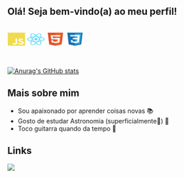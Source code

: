 ## Olá! Seja bem-vindo(a) ao meu perfil!
 

<div style="display: inline_block"><br>
  <img align="center" alt="JS" height="30" width="40" src="https://raw.githubusercontent.com/devicons/devicon/master/icons/javascript/javascript-plain.svg">
  <img align="center" alt="React" height="30" width="40" src="https://raw.githubusercontent.com/devicons/devicon/master/icons/react/react-original.svg">
  <img align="center" alt="HTML" height="30" width="40" src="https://raw.githubusercontent.com/devicons/devicon/master/icons/html5/html5-original.svg">
  <img align="center" alt="CSS" height="30" width="40" src="https://raw.githubusercontent.com/devicons/devicon/master/icons/css3/css3-original.svg">
</div>
<br/>
<br/>


[![Anurag's GitHub stats](https://github-readme-stats.vercel.app/api?username=nathanhonorio&theme=github_dark)](https://github.com/anuraghazra/github-readme-stats)

## Mais sobre mim
<div>
  <ul>
    <li>Sou apaixonado por aprender coisas novas 📚</li>
    <li>Gosto de estudar Astronomia (superficialmente🤫) 🔭</li>
    <li>Toco guitarra quando da tempo 🎸</li>
  </ul>
</div>

## Links
 <a href="https://www.linkedin.com/in/nathanhonoriodev/" target="_blank"><img src="https://img.shields.io/badge/-LinkedIn-%230077B5?style=for-the-badge&logo=linkedin&logoColor=white" target="_blank"></a> 
  
</div>
